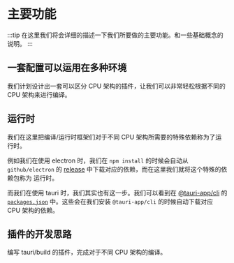 # 主要功能

:::tip
在这里我们将会详细的描述一下我们所要做的主要功能。和一些基础概念的说明。
:::

## 一套配置可以运用在多种环境

我们计划设计出一套可以区分 CPU 架构的插件，让我们可以非常轻松根据不同的 CPU 架构来进行编译。

## 运行时

我们在这里把编译/运行时框架们对于不同 CPU 架构所需要的特殊依赖称为了运行时。

例如我们在使用 electron 时，我们在 `npm install` 的时候会自动从 `github/electron` 的 [release](https://github.com/electron/electron/releases/tag/v33.2.0) 中下载对应的依赖，而在这里我们就将这个特殊的依赖包称为 运行时。

而我们在使用 tauri 时，我们其实也有这一步。我们可以看到在 [@tauri-app/cli](https://github.com/tauri-apps/tauri/blob/dev/packages/cli) 的 [`packages.json`](https://github.com/tauri-apps/tauri/blob/dev/packages/cli/package.json#L26-L39) 中。这些会在我们安装 `@tauri-app/cli` 的时候自动下载对应 CPU 架构的依赖。

## 插件的开发思路

编写 tauri/build 的插件，完成对于不同 CPU 架构的编译。
